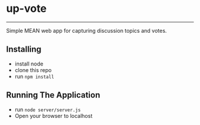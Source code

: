 <h1>up-vote</h1>
<hr/>

<p>Simple MEAN web app for capturing discussion topics and votes.</p>

<h2>Installing</h2>
<ul>
    <li>install node</li>
    <li>clone this repo</li>
    <li>run <code>npm install</code></li>
</ul>
<h2>Running The Application</h2>
<ul>
    <li>run <code>node server/server.js</code></li>
    <li>Open your browser to localhost</li>
</ul>

